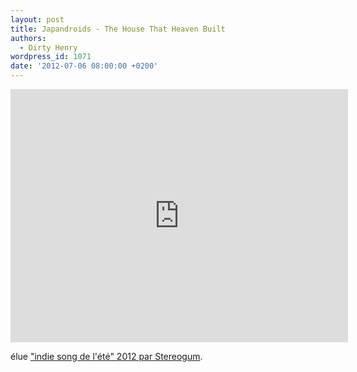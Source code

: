```yaml
---
layout: post
title: Japandroids - The House That Heaven Built
authors:
  - Dirty Henry
wordpress_id: 1071
date: '2012-07-06 08:00:00 +0200'
---
```

<iframe width="540" height="405" src="http://www.youtube.com/embed/alW6358dPxI" frameborder="0" allowfullscreen></iframe>

élue ["indie song de l'été" 2012 par Stereogum](http://stereogum.com/1083812/and-the-indie-song-of-the-summer-2012-is/top-stories/).
